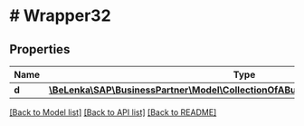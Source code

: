 # # Wrapper32

## Properties

Name | Type | Description | Notes
------------ | ------------- | ------------- | -------------
**d** | [**\BeLenka\SAP\BusinessPartner\Model\CollectionOfABusinessPartnerPaymentCardType**](CollectionOfABusinessPartnerPaymentCardType.md) |  | [optional]

[[Back to Model list]](../../README.md#models) [[Back to API list]](../../README.md#endpoints) [[Back to README]](../../README.md)
